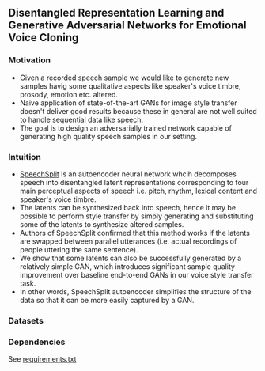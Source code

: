 ## Disentangled Representation Learning and Generative Adversarial Networks for Emotional Voice Cloning


### Motivation
* Given a recorded speech sample we would like to generate new samples havig some qualitative aspects like speaker's voice timbre, prosody, emotion etc. altered.
* Naive application of state-of-the-art GANs for image style transfer doesn't deliver good results because these in general are not well suited to handle sequential data like speech.
* The goal is to design an adversarially trained network capable of generating high quality speech samples in our setting.

### Intuition
* [SpeechSplit](https://arxiv.org/abs/2004.11284) is an autoencoder neural network whcih decomposes speech into disentangled latent representations corresponding to four main perceptual aspects of speech i.e. pitch, rhythm, lexical content and speaker's voice timbre. 
* The latents can be synthesized back into speech, hence it may be possible to perform style transfer by simply generating and substituting some of the latents to synthesize altered samples.
* Authors of SpeechSplit confirmed that this method works if the latents are swapped between parallel utterances (i.e. actual recordings of people uttering the same sentence).
* We show that some latents can also be successfully generated by a relatively simple GAN, which introduces significant sample quality improvement over baseline end-to-end GANs in our voice style transfer task.
* In other words, SpeechSplit autoencoder simplifies the structure of the data so that it can be more easily captured by a GAN.

### Datasets
### Dependencies
See [requirements.txt](requirements.txt)

<!---
## Training WaveGlow
Run the script below
```bash
python waveglow/train.py -c config.json
```
## Training SpeechSplit
Run the script below
```bash
python SpeechSplit/main.py
```
## Training VoiceGAN
Run the script below
```bash
python cvoicegan/main_wgan.py
```
## Training CodeGAN
Run the script below
```bash
python codegan/main_stargan.py
```
## Generate Samples
Run the script below
```bash
python utils/fake_cvoice_samples.py
```
Code mostly or entirely written by me includes
* codegan/*
* cvoicegan/*
* utils/*
* notebooks/*

Code that was in some part rewritten by me
* waveglow/mel2samp.py
* waveglow/inference.py
* waveglow/train.py
* SpeechSplit/make_metadata.py
* SpeechSplit/make_spect_f0.py

The remaining files in waveglow/ and SpeechSplit/ were not changed.

samples.tar.gz contains sample outputs from the model


Original Repos:
https://github.com/auspicious3000/SpeechSplit
https://github.com/NVIDIA/waveglow
https://github.com/yunjey/stargan (codegan/ and cvoicegan/ follow the general structure)
--->
